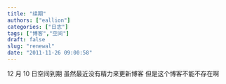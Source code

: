 ```yaml
---
title: "续期"
authors: ["eallion"]
categories: ["日志"]
tags: ["博客","空间"]
draft: false
slug: "renewal"
date: "2011-11-26 09:00:58"
---
```


12 月 10 日空间到期
虽然最近没有精力来更新博客
但是这个博客不能不存在啊
